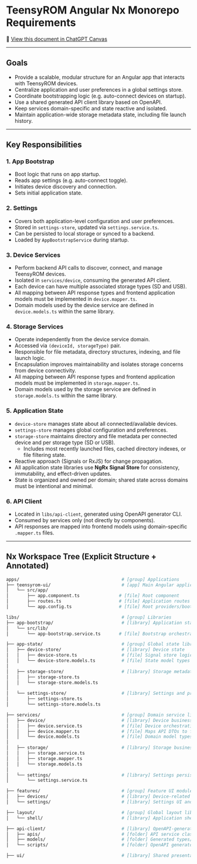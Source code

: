 # TeensyROM Angular Nx Monorepo Requirements

📄 [View this document in ChatGPT Canvas](https://chatgpt.com/canvas/shared/683696ad4bc88191b3a667189eba0196)

---

## Goals

- Provide a scalable, modular structure for an Angular app that interacts with TeensyROM devices.
- Centralize application and user preferences in a global settings store.
- Coordinate bootstrapping logic (e.g. auto-connect devices on startup).
- Use a shared generated API client library based on OpenAPI.
- Keep services domain-specific and state reactive and isolated.
- Maintain application-wide storage metadata state, including file launch history.

---

## Key Responsibilities

### 1. App Bootstrap

- Boot logic that runs on app startup.
- Reads app settings (e.g. auto-connect toggle).
- Initiates device discovery and connection.
- Sets initial application state.

### 2. Settings

- Covers both application-level configuration and user preferences.
- Stored in `settings-store`, updated via `settings.service.ts`.
- Can be persisted to local storage or synced to a backend.
- Loaded by `AppBootstrapService` during startup.

### 3. Device Services

- Perform backend API calls to discover, connect, and manage TeensyROM devices.
- Isolated in `services/device`, consuming the generated API client.
- Each device can have multiple associated storage types (SD and USB).
- All mapping between API response types and frontend application models must be implemented in `device.mapper.ts`.
- Domain models used by the device service are defined in `device.models.ts` within the same library.

### 4. Storage Services

- Operate independently from the device service domain.
- Accessed via `(deviceId, storageType)` pair.
- Responsible for file metadata, directory structures, indexing, and file launch logic.
- Encapsulation improves maintainability and isolates storage concerns from device connectivity.
- All mapping between API response types and frontend application models must be implemented in `storage.mapper.ts`.
- Domain models used by the storage service are defined in `storage.models.ts` within the same library.

### 5. Application State

- `device-store` manages state about all connected/available devices.
- `settings-store` manages global configuration and preferences.
- `storage-store` maintains directory and file metadata per connected device and per storage type (SD or USB).
  - Includes most recently launched files, cached directory indexes, or file filtering state.
- Reactive approach (Signals or RxJS) for change propagation.
- All application state libraries use **NgRx Signal Store** for consistency, immutability, and effect-driven updates.
- State is organized and owned per domain; shared state across domains must be intentional and minimal.

### 6. API Client

- Located in `libs/api-client`, generated using OpenAPI generator CLI.
- Consumed by services only (not directly by components).
- API responses are mapped into frontend models using domain-specific `.mapper.ts` files.

---

## Nx Workspace Tree (Explicit Structure + Annotated)

```bash
apps/                                       # [group] Applications
├── teensyrom-ui/                           # [app] Main Angular application
│   └── src/app/
│       ├── app.component.ts               # [file] Root component
│       ├── routes.ts                      # [file] Application routes
│       └── app.config.ts                  # [file] Root providers/bootstrap config

libs/                                       # [group] Libraries
├── app-bootstrap/                          # [library] Application startup orchestration
│   └── src/lib/
│       └── app-bootstrap.service.ts       # [file] Bootstrap orchestration logic

├── app-state/                              # [group] Global state libraries (NgRx Signal Store)
│   ├── device-store/                       # [library] Device state
│   │   ├── device-store.ts                 # [file] Signal store logic
│   │   └── device-store.models.ts          # [file] State model types
│
│   ├── storage-store/                      # [library] Storage metadata state
│   │   ├── storage-store.ts
│   │   └── storage-store.models.ts
│
│   └── settings-store/                     # [library] Settings and preferences state
│       ├── settings-store.ts
│       └── settings-store.models.ts

├── services/                               # [group] Domain service libraries
│   ├── device/                             # [library] Device business logic
│   │   ├── device.service.ts               # [file] Device orchestration
│   │   ├── device.mapper.ts                # [file] Maps API DTOs to frontend models
│   │   └── device.models.ts                # [file] Domain model types
│
│   ├── storage/                            # [library] Storage business logic
│   │   ├── storage.service.ts
│   │   ├── storage.mapper.ts
│   │   └── storage.models.ts
│
│   └── settings/                           # [library] Settings persistence logic
│       └── settings.service.ts

├── features/                               # [group] Feature UI modules
│   ├── devices/                            # [library] Device-related views and components
│   └── settings/                           # [library] Settings UI and route logic

├── layout/                                 # [group] Global layout libraries
│   └── shell/                              # [library] Application shell (header/nav)

├── api-client/                             # [library] OpenAPI-generated client
│   ├── apis/                               # [folder] API service classes
│   ├── models/                             # [folder] Generated types/interfaces
│   └── scripts/                            # [folder] OpenAPI generator tools

├── ui/                                     # [library] Shared presentational components

```
